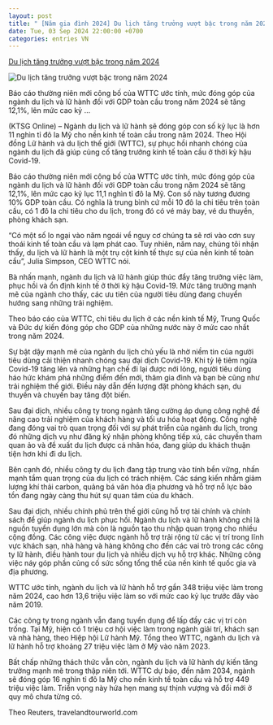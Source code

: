 ```yaml
---
layout: post
title: " [Năm gia đình 2024] Du lịch tăng trưởng vượt bậc trong năm 2024"
date: Tue, 03 Sep 2024 22:00:00 +0700
categories: entries VN
---
```

[Du lịch tăng trưởng vượt bậc trong năm 2024](https://thesaigontimes.vn/du-lich-tang-truong-vuot-bac-trong-nam-2024/)

![Du lịch tăng trưởng vượt bậc trong năm 2024](https://thesaigontimes.vn/wp-content/uploads/2024/09/Dong-gop-cua-du-lich-cho-nen-kinh-te-toan-cau.jpg)

Báo cáo thường niên mới công bố của WTTC ước tính, mức đóng góp của ngành du lịch và lữ hành đối với GDP toàn cầu trong năm 2024 sẽ tăng 12,1%, lên mức cao kỷ ...

(KTSG Online) – Ngành du lịch và lữ hành sẽ đóng góp con số kỷ lục là hơn 11 nghìn tỉ đô la Mỹ cho nền kinh tế toàn cầu trong năm 2024. Theo Hội đồng Lữ hành và du lịch thế giới (WTTC), sự phục hồi nhanh chóng của ngành du lịch đã giúp củng cố tăng trưởng kinh tế toàn cầu ở thời kỳ hậu Covid-19.

Báo cáo thường niên mới công bố của WTTC ước tính, mức đóng góp của ngành du lịch và lữ hành đối với GDP toàn cầu trong năm 2024 sẽ tăng 12,1%, lên mức cao kỷ lục 11,1 nghìn tỉ đô la Mỹ. Con số này tương đương 10% GDP toàn cầu. Có nghĩa là trung bình cứ mỗi 10 đô la chi tiêu trên toàn cầu, có 1 đô la chi tiêu cho du lịch, trong đó có vé máy bay, vé du thuyền, phòng khách sạn.

“Có một số lo ngại vào năm ngoái về nguy cơ chúng ta sẽ rơi vào cơn suy thoái kinh tế toàn cầu và lạm phát cao. Tuy nhiên, năm nay, chúng tôi nhận thấy, du lịch và lữ hành là một trụ cột kinh tế thực sự của nền kinh tế toàn cầu”, Julia Simpson, CEO WTTC nói.

Bà nhấn mạnh, ngành du lịch và lữ hành giúp thúc đẩy tăng trưởng việc làm, phục hồi và ổn định kinh tế ở thời kỳ hậu Covid-19. Mức tăng trưởng mạnh mẽ của ngành cho thấy, các ưu tiên của người tiêu dùng đang chuyển hướng sang những trải nghiệm.

Theo báo cáo của WTTC, chi tiêu du lịch ở các nền kinh tế Mỹ, Trung Quốc và Đức dự kiến ​​đóng góp cho GDP của những nước này ở mức cao nhất trong năm 2024.

Sự bật dậy mạnh mẽ của ngành du lịch chủ yếu là nhờ niềm tin của người tiêu dùng cải thiện nhanh chóng sau đại dịch Covid-19. Khi tỷ lệ tiêm ngừa Covid-19 tăng lên và những hạn chế đi lại được nới lỏng, người tiêu dùng háo hức khám phá những điểm đến mới, thăm gia đình và bạn bè cũng như trải nghiệm thế giới. Điều này dẫn đến lượng đặt phòng khách sạn, du thuyền và chuyến bay tăng đột biến.

Sau đại dịch, nhiều công ty trong ngành tăng cường áp dụng công nghệ để nâng cao trải nghiệm của khách hàng và tối ưu hóa hoạt động. Công nghệ đang đóng vai trò quan trọng đối với sự phát triển của ngành du lịch, trong đó những dịch vụ như đăng ký nhận phòng không tiếp xú, các chuyến tham quan ảo và đề xuất du lịch được cá nhân hóa, đang giúp du khách thuận tiện hơn khi đi du lịch.

Bên cạnh đó, nhiều công ty du lịch đang tập trung vào tính bền vững, nhấn mạnh tầm quan trọng của du lịch có trách nhiệm. Các sáng kiến ​​nhằm giảm lượng khí thải carbon, quảng bá văn hóa địa phương và hỗ trợ nỗ lực bảo tồn đang ngày càng thu hút sự quan tâm của du khách.

Sau đại dịch, nhiều chính phủ trên thế giới cũng hỗ trợ tài chính và chính sách để giúp ngành du lịch phục hồi. Ngành du lịch và lữ hành không chỉ là nguồn tuyển dụng lớn mà còn là nguồn tạo thu nhập quan trọng cho nhiều cộng đồng. Các công việc được ngành hỗ trợ trải rộng từ các vị trí trong lĩnh vực khách sạn, nhà hàng và hàng không cho đến các vai trò trong các công ty lữ hành, điều hành tour du lịch và nhiều dịch vụ hỗ trợ khác. Những công việc náy góp phần củng cố sức sống tổng thể của nền kinh tế quốc gia và địa phương.

WTTC ước tính, ngành du lịch và lữ hành ​​​​hỗ trợ gần 348 triệu việc làm trong năm 2024, cao hơn 13,6 triệu việc làm so với mức cao kỷ lục trước đây vào năm 2019.

Các công ty trong ngành vẫn đang tuyển dụng để lấp đầy các vị trí còn trống. Tại Mỹ, hiện có 1 triệu cơ hội việc làm trong ngành giải trí, khách sạn và nhà hàng, theo Hiệp hội Lữ hành Mỹ. Tổng theo WTTC, ngành du lịch và lữ hành hỗ trợ khoảng 27 triệu việc làm ở Mỹ vào năm 2023.

Bất chấp những thách thức vẫn còn, ngành du lịch và lữ hành dự kiến tăng trưởng mạnh mẽ trong thập niên tới. WTTC dự báo, đến năm 2034, ngành sẽ đóng góp 16 nghìn tỉ đô la Mỹ cho nền kinh tế toàn cầu và hỗ trợ 449 triệu việc làm. Triển vọng này hứa hẹn mang sự thịnh vượng và đổi mới ở quy mô chưa từng có.

Theo Reuters, travelandtourworld.com

